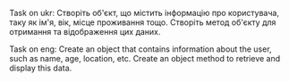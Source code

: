 Task on ukr:
Створіть об'єкт, що містить інформацію про користувача, таку як ім'я, вік, місце проживання тощо. Створіть метод об'єкту для отримання та відображення цих даних.

Task on eng:
Create an object that contains information about the user, such as name, age, location, etc. Create an object method to retrieve and display this data.